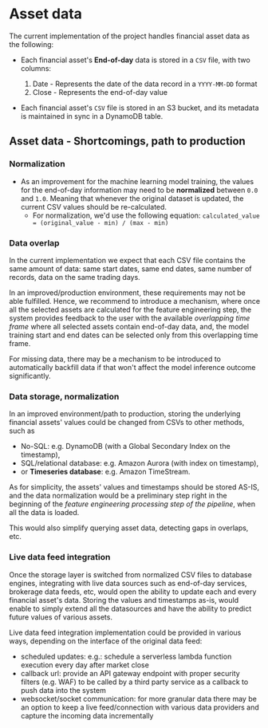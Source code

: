 # Asset data

The current implementation of the project handles financial asset data as the following:

* Each financial asset's **End-of-day** data is stored in a `CSV` file, with two columns:
    1. Date - Represents the date of the data record in a `YYYY-MM-DD` format
    2. Close - Represents the end-of-day value

* Each financial asset's `CSV` file is stored in an S3 bucket, and its metadata is maintained in sync in a DynamoDB table.

## Asset data - Shortcomings, path to production

### Normalization

* As an improvement for the machine learning model training, the values for the end-of-day information may need to be **normalized** between `0.0` and `1.0`. Meaning that whenever the original dataset is updated, the current CSV values should be re-calculated.
  * For normalization, we'd use the following equation: `calculated_value = (original_value - min) / (max - min)`

### Data overlap

In the current implementation we expect that each CSV file contains the same amount of data: same start dates, same end dates, same number of records, data on the same trading days.

In an improved/production environment, these requirements may not be able fulfilled. Hence, we recommend to introduce a mechanism, where once all the selected assets are calculated for the feature engineering step, the system provides feedback to the user with the available _overlapping time frame_ where all selected assets contain end-of-day data, and, the model training start and end dates can be selected only from this overlapping time frame.

For missing data, there may be a mechanism to be introduced to automatically backfill data if that won't affect the model inference outcome significantly.

### Data storage, normalization

In an improved environment/path to production, storing the underlying financial assets' values could be changed from CSVs to other methods, such as
* No-SQL: e.g. DynamoDB (with a Global Secondary Index on the timestamp),
* SQL/relational database: e.g. Amazon Aurora (with index on timestamp),
* or **Timeseries database**: e.g. Amazon TimeStream.

As for simplicity, the assets' values and timestamps should be stored AS-IS, and the data normalization would be a preliminary step right in the beginning of the _feature engineering processing step of the pipeline_, when all the data is loaded.

This would also simplify querying asset data, detecting gaps in overlaps, etc.

### Live data feed integration

Once the storage layer is switched from normalized CSV files to database engines, integrating with live data sources such as end-of-day services, brokerage data feeds, etc, would open the ability to update each and every financial asset's data. Storing the values and timestamps as-is, would enable to simply extend all the datasources and have the ability to predict future values of various assets.

Live data feed integration implementation could be provided in various ways, depending on the interface of the original data feed:

  * scheduled updates: e.g.: schedule a serverless lambda function execution every day after market close
  * callback url: provide an API gateway endpoint with proper security filters (e.g. WAF) to be called by a third party service as a callback to push data into the system
  * websocket/socket communication: for more granular data there may be an option to keep a live feed/connection with various data providers and capture the incoming data incrementally
